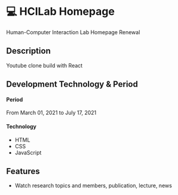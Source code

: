 # :computer: HCILab Homepage <br/>
Human-Computer Interaction Lab Homepage Renewal

## Description
Youtube clone build with React
<br/>

## Development Technology & Period <br/>
#### Period<br/>
From March 01, 2021 to July 17, 2021 <br/>

#### Technology <br/>
* HTML
* CSS
* JavaScript

## Features
* Watch research topics and members, publication, lecture, news

